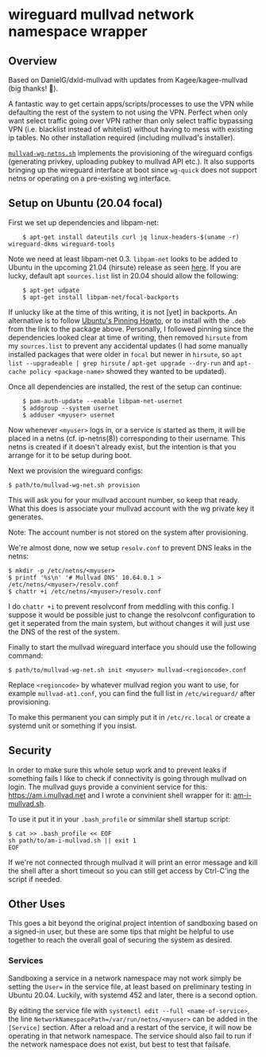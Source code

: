 wireguard mullvad network namespace wrapper
===========================================

Overview
--------

Based on DanielG/dxld-mullvad with updates from Kagee/kagee-mullvad (big
thanks! :tada:).

A fantastic way to get certain apps/scripts/processes to use the VPN while
defaulting the rest of the system to not using the VPN.  Perfect when only want
select traffic going over VPN rather than only select traffic bypassing VPN
(i.e. blacklist instead of whitelist) without having to mess with existing ip
tables.  No other installation required (including mullvad's installer).

[`mullvad-wg-netns.sh`](mullvad-wg-netns.sh) implements the provisioning of the
wireguard configs (generating privkey, uploading pubkey to mullvad API etc.). It
also supports bringing up the wireguard interface at boot since `wg-quick` does
not support netns or operating on a pre-existing wg interface.

Setup on Ubuntu (20.04 focal)
---------------------

First we set up dependencies and libpam-net:

```
    $ apt-get install dateutils curl jq linux-headers-$(uname -r) wireguard-dkms wireguard-tools
```

Note we need at least libpam-net 0.3.  `libpam-net` looks to be added to Ubuntu
in the upcoming 21.04 (hirsute) release as seen
[here](https://packages.ubuntu.com/hirsute/libpam-net).  If you are lucky,
default apt `sources.list` list in 20.04 should allow the following:
```
    $ apt-get udpate
    $ apt-get install libpam-net/focal-backports
```

If unlucky like at the time of this writing, it is not [yet] in backports.  An
alternative is to follow
[Ubuntu's Pinning Howto](https://help.ubuntu.com/community/PinningHowto), or to
install with the `.deb` from the link to the package above.  Personally, I
followed pinning since the dependencies looked clear at time of writing, then
removed `hirsute` from my `sources.list` to prevent any accidental updates (I
had some manually installed packages that were older in `focal` but newer in
`hirsute`, so `apt list --upgradeable | grep hirsute` /
`apt-get upgrade --dry-run` and `apt-cache policy <package-name>` showed they
wanted to be updated).

Once all dependencies are installed, the rest of the setup can continue:
```
    $ pam-auth-update --enable libpam-net-usernet
    $ addgroup --system usernet
    $ adduser <myuser> usernet
```

Now whenever `<myuser>` logs in, or a service is started as them, it will
be placed in a netns (cf. ip-netns(8)) corresponding to their
username. This netns is created if it doesn't already exist, but the
intention is that you arrange for it to be setup during boot.

Next we provision the wireguard configs:

    $ path/to/mullvad-wg-net.sh provision

This will ask you for your mullvad account number, so keep that ready. What
this does is associate your mullvad account with the wg private key it
generates.

Note: The account number is not stored on the system after provisioning.

We're almost done, now we setup `resolv.conf` to prevent DNS leaks in the
netns:

    $ mkdir -p /etc/netns/<myuser>
    $ printf '%s\n' '# Mullvad DNS' 10.64.0.1 > /etc/netns/<myuser>/resolv.conf
    $ chattr +i /etc/netns/<myuser>/resolv.conf

I do `chattr +i` to prevent resolvconf from meddling with this config. I suppose
it would be possible just to change the resolvconf configuration to get it
seperated from the main system, but without changes it will just use the DNS of
the rest of the system.

Finally to start the mullvad wireguard interface you should use the following
command:

    $ path/to/mullvad-wg-net.sh init <myuser> mullvad-<regioncode>.conf

Replace `<regioncode>` by whatever mullvad region you want to use, for example
`mullvad-at1.conf`, you can find the full list in `/etc/wireguard/` after
provisioning.

To make this permanent you can simply put it in `/etc/rc.local` or create a
systemd unit or something if you insist.


Security
--------

In order to make sure this whole setup work and to prevent leaks if
something fails I like to check if connectivity is going through mullvad on
login. The mullvad guys provide a convinient service for this:
https://am.i.mullvad.net and I wrote a convinient shell wrapper for it:
[am-i-mullvad.sh](am-i-mullvad.sh).

To use it put it in your `.bash_profile` or simmilar shell startup script:

    $ cat >> .bash_profile << EOF
    sh path/to/am-i-mullvad.sh || exit 1
    EOF

If we're not connected through mullvad it will print an error message and kill
the shell after a short timeout so you can still get access by Ctrl-C'ing the
script if needed.


Other Uses
----------

This goes a bit beyond the original project intention of sandboxing based on a
signed-in user, but these are some tips that might be helpful to use together to
reach the overall goal of securing the system as desired.

### Services
Sandboxing a service in a network namespace may not work simply be setting the
`User=` in the service file, at least based on preliminary testing in Ubuntu
20.04.  Luckily, with systemd 452 and later, there is a second option.

By editing the service file with `systemctl edit --full <name-of-service>`, the
line `NetworkNamespacePath=/var/run/netns/<myuser>` can be added in the
`[Service]` section.  After a reload and a restart of the service, it will now
be operating in that network namespace.  The service should also fail to run if
the network namespace does not exist, but best to test that failsafe.
